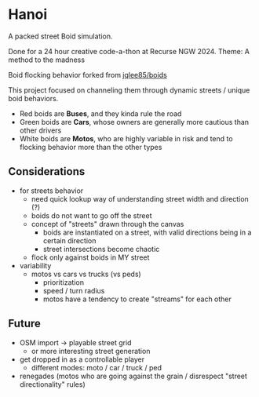# Hanoi
A packed street Boid simulation.

Done for a 24 hour creative code-a-thon at Recurse NGW 2024. Theme: A method to the madness

Boid flocking behavior forked from  [jqlee85/boids](https://github.com/jqlee85/boids)

This project focused on channeling them through dynamic streets / unique boid behaviors.
- Red boids are **Buses**, and they kinda rule the road
- Green boids are **Cars**, whose owners are generally more cautious than other drivers
- White boids are **Motos**, who are highly variable in risk and tend to flocking behavior more than the other types

## Considerations
- for streets behavior
    - need quick lookup way of understanding street width and direction (?)
    - boids do not want to go off the street
    - concept of "streets" drawn through the canvas
        - boids are instantiated on a street, with valid directions being in a certain direction
        - street intersections become chaotic
    - flock only against boids in MY street
- variability
    - motos vs cars vs trucks (vs peds)
        - prioritization
        - speed / turn radius
        - motos have a tendency to create "streams" for each other

## Future
- OSM import -> playable street grid
    - or more interesting street generation
- get dropped in as a controllable player
    - different modes: moto / car / truck / ped
- renegades (motos who are going against the grain / disrespect "street directionality" rules)

